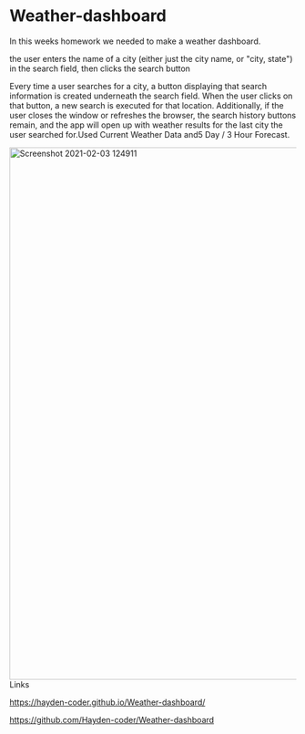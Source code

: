 # Weather-dashboard
<p>In this weeks homework we needed to make a weather dashboard.<p>
<p>the user enters the name of a city (either just the city name, or "city, state") in the search field, then clicks the search button<p>
<p>Every time a user searches for a city, a button displaying that search information is created underneath the search field. When the user clicks on that button, a new search is executed for that location. Additionally, if the user closes the window or refreshes the browser, the search history buttons remain, and the app will open up with weather results for the last city the user searched for.Used Current Weather Data and5 Day / 3 Hour Forecast.<p>
<img width="934" alt="Screenshot 2021-02-03 124911" src="https://user-images.githubusercontent.com/74078719/106810606-13ada380-6622-11eb-930b-ef2d75d40ebd.png">
 Links 
  
  https://hayden-coder.github.io/Weather-dashboard/
  
  https://github.com/Hayden-coder/Weather-dashboard
